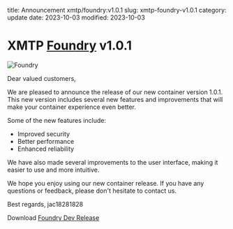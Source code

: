 title: Announcement xmtp/foundry:v1.0.1
slug: xmtp-foundry-v1.0.1
category: update
date: 2023-10-03
modified: 2023-10-03

# XMTP [Foundry](https://github.com/foundry-rs/foundry) v1.0.1

![Foundry]({static}/images/universe/foundry.png)

Dear valued customers,

We are pleased to announce the release of our new container version 1.0.1. This new version includes several new features and improvements that will make your container experience even better.

Some of the new features include:

- Improved security
- Better performance
- Enhanced reliability

We have also made several improvements to the user interface, making it easier to use and more intuitive.

We hope you enjoy using our new container release. If you have any questions or feedback, please don't hesitate to contact us.

Best regards,
jac18281828

Download [Foundry Dev Release](https://github.com/xmtp/foundry/pkgs/container/foundry/133897413?tag=v1.0.1)
